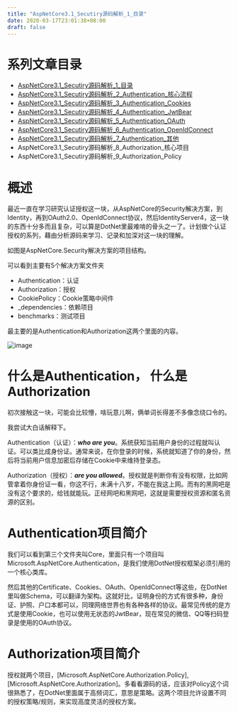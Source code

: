 ```yaml
---
title: "AspNetCore3.1_Secutiry源码解析_1_目录"
date: 2020-03-17T23:01:38+08:00
draft: false
---
```

# 系列文章目录
- [AspNetCore3.1_Secutiry源码解析_1_目录](https://holdengong.com/aspnetcore3.1_secutiry源码解析_1_目录)
- [AspNetCore3.1_Secutiry源码解析_2_Authentication_核心流程](https://holdengong.com/aspnetcore3.1_secutiry源码解析_2_authentication_核心流程)
- [AspNetCore3.1_Secutiry源码解析_3_Authentication_Cookies](https://holdengong.com/aspnetcore3.1_secutiry源码解析_3_authentication_cookies)
- [AspNetCore3.1_Secutiry源码解析_4_Authentication_JwtBear](https://holdengong.com/aspnetcore3.1_secutiry源码解析_4_authentication_jwtbear)
- [AspNetCore3.1_Secutiry源码解析_5_Authentication_OAuth](https://holdengong.com/aspnetcore3.1_secutiry源码解析_5_authentication_oauth)
- [AspNetCore3.1_Secutiry源码解析_6_Authentication_OpenIdConnect](https://holdengong.com/aspnetcore3.1_secutiry源码解析_6_authentication_openidconnect)
- [AspNetCore3.1_Secutiry源码解析_7_Authentication_其他](https://holdengong.com/aspnetcore3.1_secutiry源码解析_7_authentication_其他)
- AspNetCore3.1_Secutiry源码解析_8_Authorization_核心项目
- AspNetCore3.1_Secutiry源码解析_9_Authorization_Policy

# 概述
最近一直在学习研究认证授权这一块，从AspNetCore的Security解决方案，到Identity，再到OAuth2.0、OpenIdConnect协议，然后IdentityServer4，这一块的东西十分多而且复杂，可以算是DotNet里最难啃的骨头之一了。计划做个认证授权的系列，藉由分析源码来学习、记录和加深对这一块的理解。

如图是AspNetCore.Security解决方案的项目结构。

可以看到主要有5个解决方案文件夹
- Authentication：认证
- Authorization：授权
- CookiePolicy：Cookie策略中间件
- _dependencies：依赖项目
- benchmarks：测试项目

最主要的是Authentication和Authorization这两个里面的内容。

![image](https://fs.31huiyi.com/08b5ab04-13a0-46a4-bd71-5ae61185c27e.png)

# 什么是Authentication， 什么是Authorization
初次接触这一块，可能会比较懵，啥玩意儿啊，俩单词长得差不多像念绕口令的。

我尝试大白话解释下。

Authentication（认证）：***who are you***。系统获知当前用户身份的过程就叫认证。可以类比成身份证。通常来说，在你登录的时候，系统就知道了你的身份，然后将当前用户信息加密后存储在Cookie中来维持登录态。

Authorization（授权）：***are you allowed***。授权就是判断你有没有权限，比如网管拿着你身份证一看，你这不行，未满十八岁，不能在我这上网。而有的黑网吧是没有这个要求的，给钱就能玩。正经网吧和黑网吧，这就是需要授权资源和匿名资源的区别。

# Authentication项目简介
我们可以看到第三个文件夹叫Core，里面只有一个项目叫Microsoft.AspNetCore.Authentication，是我们使用DotNet授权框架必须引用的一个核心类库。

然后其他的Certificate、Cookies、OAuth、OpenIdConnect等这些，在DotNet里叫做Schema，可以翻译为架构。这就好比，证明身份的方式有很多种，身份证、护照、户口本都可以，同理网络世界也有各种各样的协议。最常见传统的是方式是使用Cookie，也可以使用无状态的JwtBear，现在常见的微信、QQ等扫码登录是使用的OAuth协议。

# Authorization项目简介
授权就两个项目，[Microsoft.AspNetCore.Authorization.Policy],[Microsoft.AspNetCore.Authorization]。多看看源码的话，应该对Policy这个词很熟悉了，在DotNet里面属于高频词汇，意思是策略。这两个项目允许设置不同的授权策略/规则，来实现高度灵活的授权方案。




